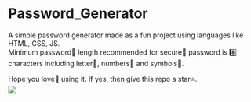# Password_Generator
A simple password generator made as a fun project using languages like HTML, CSS, JS. <br />
Minimum password🔑 length recommended for secure🔐 password is 8️⃣ characters including letter🔡, numbers🔢 and symbols🔣. <br />

Hope you love💙 using it. If yes, then give this repo a star⭐. <br />
<img src="https://www.github.com/priyans-hu/password_generator/image.png" />
